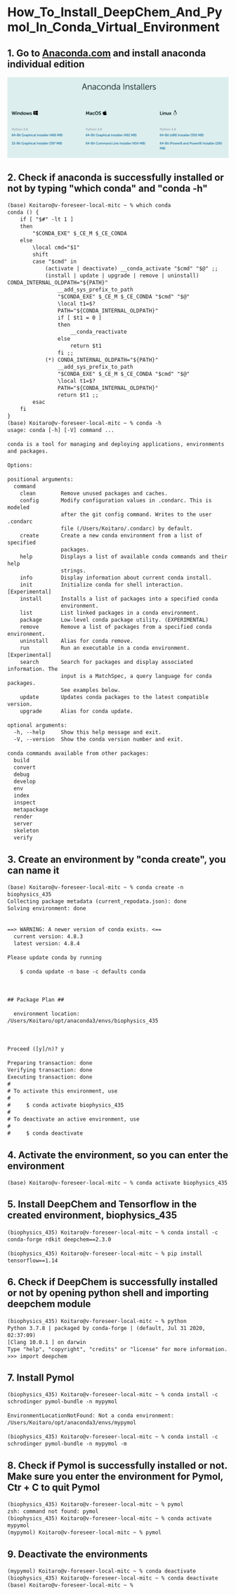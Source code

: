 # How_To_Install_DeepChem_And_Pymol_In_Conda_Virtual_Environment

## 1. Go to [Anaconda.com](https://www.anaconda.com/) and install anaconda individual edition
![figure_1](https://github.com/NoriKaneshige/How_To_Install_DeepChem_And_Pymol_In_Conda_Virtual_Environment/blob/master/anaconda.png)
## 2. Check if anaconda is successfully installed or not by typing "which conda" and "conda -h"
```
(base) Koitaro@v-foreseer-local-mitc ~ % which conda
conda () {
	if [ "$#" -lt 1 ]
	then
		"$CONDA_EXE" $_CE_M $_CE_CONDA
	else
		\local cmd="$1"
		shift
		case "$cmd" in
			(activate | deactivate) __conda_activate "$cmd" "$@" ;;
			(install | update | upgrade | remove | uninstall) CONDA_INTERNAL_OLDPATH="${PATH}" 
				__add_sys_prefix_to_path
				"$CONDA_EXE" $_CE_M $_CE_CONDA "$cmd" "$@"
				\local t1=$?
				PATH="${CONDA_INTERNAL_OLDPATH}" 
				if [ $t1 = 0 ]
				then
					__conda_reactivate
				else
					return $t1
				fi ;;
			(*) CONDA_INTERNAL_OLDPATH="${PATH}" 
				__add_sys_prefix_to_path
				"$CONDA_EXE" $_CE_M $_CE_CONDA "$cmd" "$@"
				\local t1=$?
				PATH="${CONDA_INTERNAL_OLDPATH}" 
				return $t1 ;;
		esac
	fi
}
(base) Koitaro@v-foreseer-local-mitc ~ % conda -h
usage: conda [-h] [-V] command ...

conda is a tool for managing and deploying applications, environments and packages.

Options:

positional arguments:
  command
    clean        Remove unused packages and caches.
    config       Modify configuration values in .condarc. This is modeled
                 after the git config command. Writes to the user .condarc
                 file (/Users/Koitaro/.condarc) by default.
    create       Create a new conda environment from a list of specified
                 packages.
    help         Displays a list of available conda commands and their help
                 strings.
    info         Display information about current conda install.
    init         Initialize conda for shell interaction. [Experimental]
    install      Installs a list of packages into a specified conda
                 environment.
    list         List linked packages in a conda environment.
    package      Low-level conda package utility. (EXPERIMENTAL)
    remove       Remove a list of packages from a specified conda environment.
    uninstall    Alias for conda remove.
    run          Run an executable in a conda environment. [Experimental]
    search       Search for packages and display associated information. The
                 input is a MatchSpec, a query language for conda packages.
                 See examples below.
    update       Updates conda packages to the latest compatible version.
    upgrade      Alias for conda update.

optional arguments:
  -h, --help     Show this help message and exit.
  -V, --version  Show the conda version number and exit.

conda commands available from other packages:
  build
  convert
  debug
  develop
  env
  index
  inspect
  metapackage
  render
  server
  skeleton
  verify
```
## 3. Create an environment by "conda create", you can name it
```
(base) Koitaro@v-foreseer-local-mitc ~ % conda create -n biophysics_435
Collecting package metadata (current_repodata.json): done
Solving environment: done


==> WARNING: A newer version of conda exists. <==
  current version: 4.8.3
  latest version: 4.8.4

Please update conda by running

    $ conda update -n base -c defaults conda



## Package Plan ##

  environment location: /Users/Koitaro/opt/anaconda3/envs/biophysics_435



Proceed ([y]/n)? y

Preparing transaction: done
Verifying transaction: done
Executing transaction: done
#
# To activate this environment, use
#
#     $ conda activate biophysics_435
#
# To deactivate an active environment, use
#
#     $ conda deactivate
```

## 4. Activate the environment, so you can enter the environment
```
(base) Koitaro@v-foreseer-local-mitc ~ % conda activate biophysics_435
```
## 5. Install DeepChem and Tensorflow in the created environment, biophysics_435
```
(biophysics_435) Koitaro@v-foreseer-local-mitc ~ % conda install -c conda-forge rdkit deepchem==2.3.0

(biophysics_435) Koitaro@v-foreseer-local-mitc ~ % pip install tensorflow==1.14

```
## 6. Check if DeepChem is successfully installed or not by opening python shell and importing deepchem module
```
(biophysics_435) Koitaro@v-foreseer-local-mitc ~ % python
Python 3.7.8 | packaged by conda-forge | (default, Jul 31 2020, 02:37:09) 
[Clang 10.0.1 ] on darwin
Type "help", "copyright", "credits" or "license" for more information.
>>> import deepchem
```
## 7. Install Pymol
```
(biophysics_435) Koitaro@v-foreseer-local-mitc ~ % conda install -c schrodinger pymol-bundle -n mypymol

EnvironmentLocationNotFound: Not a conda environment: /Users/Koitaro/opt/anaconda3/envs/mypymol

(biophysics_435) Koitaro@v-foreseer-local-mitc ~ % conda install -c schrodinger pymol-bundle -n mypymol -m

```
## 8. Check if Pymol is successfully installed or not. Make sure you enter the environment for Pymol, Ctr + C to quit Pymol
```
(biophysics_435) Koitaro@v-foreseer-local-mitc ~ % pymol
zsh: command not found: pymol
(biophysics_435) Koitaro@v-foreseer-local-mitc ~ % conda activate mypymol
(mypymol) Koitaro@v-foreseer-local-mitc ~ % pymol

```
## 9. Deactivate the environments
```
(mypymol) Koitaro@v-foreseer-local-mitc ~ % conda deactivate
(biophysics_435) Koitaro@v-foreseer-local-mitc ~ % conda deactivate
(base) Koitaro@v-foreseer-local-mitc ~ % 

```
